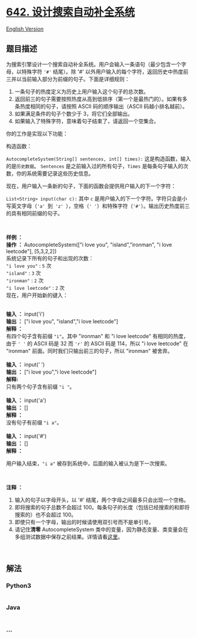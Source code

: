 # [642. 设计搜索自动补全系统](https://leetcode-cn.com/problems/design-search-autocomplete-system)

[English Version](/solution/0600-0699/0642.Design%20Search%20Autocomplete%20System/README_EN.md)

## 题目描述

<!-- 这里写题目描述 -->

<p>为搜索引擎设计一个搜索自动补全系统。用户会输入一条语句（最少包含一个字母，以特殊字符 <code>&#39;#&#39;</code> 结尾）。除 &#39;#&#39; 以外用户输入的每个字符，返回历史中热度前三并以当前输入部分为前缀的句子。下面是详细规则：</p>

<ol>
	<li>一条句子的热度定义为历史上用户输入这个句子的总次数。</li>
	<li>返回前三的句子需要按照热度从高到低排序（第一个是最热门的）。如果有多条热度相同的句子，请按照 ASCII 码的顺序输出（ASCII 码越小排名越前）。</li>
	<li>如果满足条件的句子个数少于 3，将它们全部输出。</li>
	<li>如果输入了特殊字符，意味着句子结束了，请返回一个空集合。</li>
</ol>

<p>你的工作是实现以下功能：</p>

<p>构造函数：</p>

<p><code>AutocompleteSystem(String[] sentences, int[] times):</code>&nbsp;这是构造函数，输入的是<code>历史数据</code>。&nbsp;<code>Sentences</code>&nbsp;是之前输入过的所有句子，<code>Times</code>&nbsp;是每条句子输入的次数，你的系统需要记录这些历史信息。</p>

<p>现在，用户输入一条新的句子，下面的函数会提供用户输入的下一个字符：</p>

<p><code>List&lt;String&gt; input(char c):</code>&nbsp;其中&nbsp;<code>c</code>&nbsp;是用户输入的下一个字符。字符只会是小写英文字母（<code>&#39;a&#39; </code>到<code> &#39;z&#39; </code>），空格（<code>&#39; &#39;</code>）和特殊字符（<code>&#39;#&#39;</code>）。输出历史热度前三的具有相同前缀的句子。</p>

<p>&nbsp;</p>

<p><strong>样例 ：</strong><br>
<strong>操作 ：&nbsp;</strong>AutocompleteSystem([&quot;i love you&quot;, &quot;island&quot;,&quot;ironman&quot;, &quot;i love leetcode&quot;], [5,3,2,2])<br>
系统记录下所有的句子和出现的次数：<br>
<code>&quot;i love you&quot;</code> : <code>5</code>&nbsp;次<br>
<code>&quot;island&quot;</code> : <code>3</code>&nbsp;次<br>
<code>&quot;ironman&quot;</code> : <code>2</code>&nbsp;次<br>
<code>&quot;i love leetcode&quot;</code> : <code>2</code>&nbsp;次<br>
现在，用户开始新的键入：</p>

<p><br>
<strong>输入 ：</strong>&nbsp;input(&#39;i&#39;)<br>
<strong>输出 ：</strong>&nbsp;[&quot;i love you&quot;, &quot;island&quot;,&quot;i love leetcode&quot;]<br>
<strong>解释 ：</strong><br>
有四个句子含有前缀 <code>&quot;i&quot;</code>。其中&nbsp;&quot;ironman&quot; 和 &quot;i love leetcode&quot; 有相同的热度，由于&nbsp;<code>&#39; &#39;</code> 的 ASCII 码是 32 而&nbsp;<code>&#39;r&#39;</code>&nbsp;的 ASCII 码是&nbsp;114，所以&nbsp;&quot;i love leetcode&quot; 在 &quot;ironman&quot; 前面。同时我们只输出前三的句子，所以 &quot;ironman&quot; 被舍弃。<br>
<br>
<strong>输入 ：</strong>&nbsp;input(&#39; &#39;)<br>
<strong>输出 ：</strong>&nbsp;[&quot;i love you&quot;,&quot;i love leetcode&quot;]<br>
<strong>解释:</strong><br>
只有两个句子含有前缀&nbsp;<code>&quot;i &quot;</code>。<br>
<br>
<strong>输入 ：</strong>&nbsp;input(&#39;a&#39;)<br>
<strong>输出 ：</strong> []<br>
<strong>解释 ：</strong><br>
没有句子有前缀&nbsp;<code>&quot;i a&quot;</code>。<br>
<br>
<strong>输入 ：</strong>&nbsp;input(&#39;#&#39;)<br>
<strong>输出 ：</strong> []<br>
<strong>解释 ：</strong></p>

<p>用户输入结束，<code>&quot;i a&quot;</code>&nbsp;被存到系统中，后面的输入被认为是下一次搜索。</p>

<p>&nbsp;</p>

<p><strong>注释 ：</strong></p>

<ol>
	<li>输入的句子以字母开头，以 &#39;#&#39; 结尾，两个字母之间最多只会出现一个空格。</li>
	<li>即将搜索的句子总数不会超过 100。每条句子的长度（包括已经搜索的和即将搜索的）也不会超过 100。</li>
	<li>即使只有一个字母，输出的时候请使用双引号而不是单引号。</li>
	<li>请记住<strong>清零</strong>&nbsp;AutocompleteSystem 类中的变量，因为静态变量、类变量会在多组测试数据中保存之前结果。详情请看<a href="http://leetcode.com/faq/#different-output" target="_blank">这里</a>。</li>
</ol>

<p>&nbsp;</p>


## 解法

<!-- 这里可写通用的实现逻辑 -->

<!-- tabs:start -->

### **Python3**

<!-- 这里可写当前语言的特殊实现逻辑 -->

```python

```

### **Java**

<!-- 这里可写当前语言的特殊实现逻辑 -->

```java

```

### **...**

```

```

<!-- tabs:end -->
